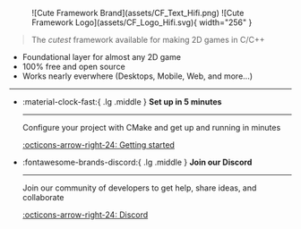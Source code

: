 <figure markdown="span">
  ![Cute Framework Brand](assets/CF_Text_Hifi.png)
  ![Cute Framework Logo](assets/CF_Logo_Hifi.svg){ width="256" }
</figure>

> The _cutest_ framework available for making 2D games in C/C++

- Foundational layer for almost any 2D game
- 100% free and open source
- Works nearly everwhere (Desktops, Mobile, Web, and more...)

---

<div class="grid cards" markdown>

-   :material-clock-fast:{ .lg .middle } __Set up in 5 minutes__

    ---

    Configure your project with CMake and get up
    and running in minutes

    [:octicons-arrow-right-24: Getting started](getting_started.md)

-   :fontawesome-brands-discord:{ .lg .middle } __Join our Discord__

    ---


    Join our community of developers to get help, share ideas, and collaborate

    [:octicons-arrow-right-24: Discord](https://discord.gg/ZvxfCyjZCj)

</div>
